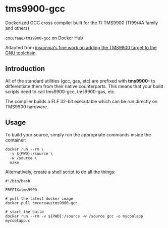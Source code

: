 # tms9900-gcc

Dockerized GCC cross compiler built for the TI TMS9900 (TI99/4A family and others)

[`cmcureau/tms9900-gcc` on Docker Hub](https://hub.docker.com/r/cmcureau/tms9900-gcc/)

Adapted from [insomnia's fine work on adding the TMS9900 target to the GNU toolchain](http://atariage.com/forums/topic/164295-gcc-for-the-ti/).

## Introduction
All of the standard utilities (gcc, gas, etc) are prefixed with **tms9900-** to differentiate them from their native counterparts. This means that your build scripts need to call tms9900-gcc, tms9900-gas, etc.

The compiler builds a ELF 32-bit executable which can be run directly on TMS9900 hardware.

## Usage
To build your source, simply run the appropriate commands inside the container: 

    docker run --rm \
      -v ${PWD}:/source \
      -w /source \
      make

Alternatively, create a shell script to do all the things:

    #!/bin/bash
    
    PREFIX=tms9900-
    
    # pull the latest docker image
    docker pull cmcureau/tms9900-gcc
    
    # start the build
    docker run --rm -v ${PWD}:/source -w /source gcc -o mycoolapp mycoolapp.c
